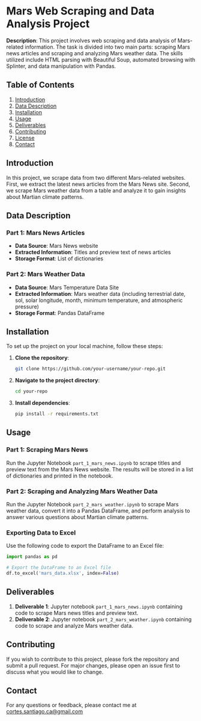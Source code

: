 # Mars Web Scraping and Data Analysis Project

**Description**: This project involves web scraping and data analysis of Mars-related information. The task is divided into two main parts: scraping Mars news articles and scraping and analyzing Mars weather data. The skills utilized include HTML parsing with Beautiful Soup, automated browsing with Splinter, and data manipulation with Pandas.

## Table of Contents
1. [Introduction](#introduction)
2. [Data Description](#data-description)
3. [Installation](#installation)
4. [Usage](#usage)
5. [Deliverables](#deliverables)
6. [Contributing](#contributing)
7. [License](#license)
8. [Contact](#contact)

## Introduction
In this project, we scrape data from two different Mars-related websites. First, we extract the latest news articles from the Mars News site. Second, we scrape Mars weather data from a table and analyze it to gain insights about Martian climate patterns.

## Data Description
### Part 1: Mars News Articles
- **Data Source**: Mars News website
- **Extracted Information**: Titles and preview text of news articles
- **Storage Format**: List of dictionaries

### Part 2: Mars Weather Data
- **Data Source**: Mars Temperature Data Site
- **Extracted Information**: Mars weather data (including terrestrial date, sol, solar longitude, month, minimum temperature, and atmospheric pressure)
- **Storage Format**: Pandas DataFrame

## Installation
To set up the project on your local machine, follow these steps:

1. **Clone the repository**:
   ```bash
   git clone https://github.com/your-username/your-repo.git
   ```
2. **Navigate to the project directory**:
   ```bash
   cd your-repo
   ```
3. **Install dependencies**:
   ```bash
   pip install -r requirements.txt
   ```

## Usage
### Part 1: Scraping Mars News
Run the Jupyter Notebook `part_1_mars_news.ipynb` to scrape titles and preview text from the Mars News website. The results will be stored in a list of dictionaries and printed in the notebook.

### Part 2: Scraping and Analyzing Mars Weather Data
Run the Jupyter Notebook `part_2_mars_weather.ipynb` to scrape Mars weather data, convert it into a Pandas DataFrame, and perform analysis to answer various questions about Martian climate patterns.

### Exporting Data to Excel
Use the following code to export the DataFrame to an Excel file:
```python
import pandas as pd

# Export the DataFrame to an Excel file
df.to_excel('mars_data.xlsx', index=False)
```

## Deliverables
1. **Deliverable 1**: Jupyter notebook `part_1_mars_news.ipynb` containing code to scrape Mars news titles and preview text.
2. **Deliverable 2**: Jupyter notebook `part_2_mars_weather.ipynb` containing code to scrape and analyze Mars weather data.

## Contributing
If you wish to contribute to this project, please fork the repository and submit a pull request. For major changes, please open an issue first to discuss what you would like to change.


## Contact
For any questions or feedback, please contact me at cortes.santiago.ca@gmail.com
